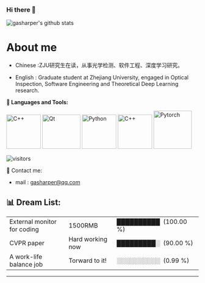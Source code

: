 ### Hi there 👋

<!--
**gasharper/gasharper** is a ✨ _special_ ✨ repository because its `README.md` (this file) appears on your GitHub profile.

Here are some ideas to get you started:

- 🔭 I’m currently working on ...
- 🌱 I’m currently learning ...
- 👯 I’m looking to collaborate on ...
- 🤔 I’m looking for help with ...
- 💬 Ask me about ...
- 📫 How to reach me: ...
- 😄 Pronouns: ...
- ⚡ Fun fact: ...
-->


![gasharper's github stats](https://github-readme-stats.vercel.app/api?username=gasharper&show_icons=true&bg_color=30,48C9B0,904e95&title_color=fff&text_color=fff)

# About me

- Chinese :ZJU研究生在读，从事光学检测、软件工程、深度学习研究。

- English : Graduate student at Zhejiang University, engaged in Optical Inspection, Software Engineering and Theoretical Deep Learning research.


**🌈 Languages and Tools:**

<p align="left">
  <img src="https://upload.wikimedia.org/wikipedia/commons/1/18/ISO_C%2B%2B_Logo.svg" alt="C++" width="90" height="90"/>
  <img src="https://upload.wikimedia.org/wikipedia/commons/d/d3/Qt_logo_2015.svg" alt="Qt" width="100" height="90"/>
  <img src="https://i0.wp.com/tinkercademy.com/wp-content/uploads/2018/04/python-icon.png?ssl=1" alt="Python" width="90" height="90"/>
  <img src="https://upload.wikimedia.org/wikipedia/commons/2/21/Matlab_Logo.png" alt="C++" width="90" height="90"/>
  <img src="https://pytorch.org/assets/images/pytorch-logo.png" alt="Pytorch" width="100" height="100"/>
</p>

<p align="left">
<img src="https://visitor-badge.laobi.icu/badge?page_id=gasharper.gasharper" alt="visitors"/>
</p>


📧 Contact me:  
- mail : gasharper@qq.com

<h2>📊 Dream List: </h2>
<table>
  <tr>
      <td width=220px;>
          External monitor for coding
      </td>
      <td width=145px;>
          1500RMB
      </td>
      <td width=230px;>
          ██████████&nbsp;&nbsp;(100.00 %)
      </td>
  </tr>
  <tr>
      <td width=220px;>
          CVPR paper
      </td>
      <td width=145px;>
          Hard working now
      </td>
      <td width=230px;>
          █████████░&nbsp;&nbsp;(90.00 %)
      </td>
  </tr>
    <tr>
      <td width=220px;>
          A work-life balance job
      </td>
      <td width=145px;>
          Torward to it!
      </td>
      <td width=230px;>
          ░░░░░░░░░░&nbsp;&nbsp;(0.99 %)
      </td>
  </tr>
</table>
<hr>
